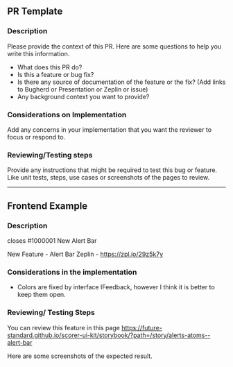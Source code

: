 ## PR Template

 ### Description

 Please provide the context of this PR.
 Here are some questions to help you write this information.


- What does this PR do?
 - Is this a feature or bug fix?
 - Is there any  source of documentation of the feature or the fix?
 (Add links to Bugherd or Presentation or Zeplin or issue)
 - Any background context you want to provide?


 ### Considerations on Implementation
 Add any concerns in your implementation that you want the reviewer to focus or respond to.

 ### Reviewing/Testing steps

 Provide any instructions that might be required to test this bug or feature.
Like unit tests, steps, use cases or screenshots of the pages to review.

 ------

## Frontend Example

 ### Description

 closes #1000001 New Alert Bar

 New Feature - Alert Bar
 Zeplin - https://zpl.io/29z5k7y

 ### Considerations in the implementation
 - Colors are fixed by interface IFeedback, however I think it is better to keep them open.

 ### Reviewing/ Testing Steps

 You can review this feature in this page
 https://future-standard.github.io/scorer-ui-kit/storybook/?path=/story/alerts-atoms--alert-bar

Here are some screenshots of the expected result.